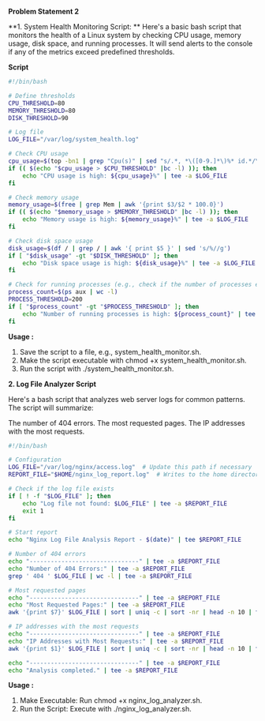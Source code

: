 **Problem Statement 2**

**1. System Health Monitoring Script: **
Here's a basic bash script that monitors the health of a Linux system by checking CPU usage, memory usage, disk space, and running processes. It will send alerts to the console if any of the metrics exceed predefined thresholds.

**Script**

```bash
#!/bin/bash

# Define thresholds
CPU_THRESHOLD=80
MEMORY_THRESHOLD=80
DISK_THRESHOLD=90

# Log file
LOG_FILE="/var/log/system_health.log"

# Check CPU usage
cpu_usage=$(top -bn1 | grep "Cpu(s)" | sed "s/.*, *\([0-9.]*\)%* id.*/\1/" | awk '{print 100 - $1}')
if (( $(echo "$cpu_usage > $CPU_THRESHOLD" |bc -l) )); then
    echo "CPU usage is high: ${cpu_usage}%" | tee -a $LOG_FILE
fi

# Check memory usage
memory_usage=$(free | grep Mem | awk '{print $3/$2 * 100.0}')
if (( $(echo "$memory_usage > $MEMORY_THRESHOLD" |bc -l) )); then
    echo "Memory usage is high: ${memory_usage}%" | tee -a $LOG_FILE
fi

# Check disk space usage
disk_usage=$(df / | grep / | awk '{ print $5 }' | sed 's/%//g')
if [ "$disk_usage" -gt "$DISK_THRESHOLD" ]; then
    echo "Disk space usage is high: ${disk_usage}%" | tee -a $LOG_FILE
fi

# Check for running processes (e.g., check if the number of processes exceeds a threshold)
process_count=$(ps aux | wc -l)
PROCESS_THRESHOLD=200
if [ "$process_count" -gt "$PROCESS_THRESHOLD" ]; then
    echo "Number of running processes is high: ${process_count}" | tee -a $LOG_FILE
fi

```
**Usage :**
1. Save the script to a file, e.g., system_health_monitor.sh.
2. Make the script executable with chmod +x system_health_monitor.sh.
3. Run the script with ./system_health_monitor.sh.

**2. Log File Analyzer Script**

Here's a bash script that analyzes web server logs for common patterns. The script will summarize:

The number of 404 errors.
The most requested pages.
The IP addresses with the most requests.

```bash
#!/bin/bash

# Configuration
LOG_FILE="/var/log/nginx/access.log"  # Update this path if necessary
REPORT_FILE="$HOME/nginx_log_report.log"  # Writes to the home directory

# Check if the log file exists
if [ ! -f "$LOG_FILE" ]; then
    echo "Log file not found: $LOG_FILE" | tee -a $REPORT_FILE
    exit 1
fi

# Start report
echo "Nginx Log File Analysis Report - $(date)" | tee $REPORT_FILE

# Number of 404 errors
echo "-------------------------------" | tee -a $REPORT_FILE
echo "Number of 404 Errors:" | tee -a $REPORT_FILE
grep ' 404 ' $LOG_FILE | wc -l | tee -a $REPORT_FILE

# Most requested pages
echo "-------------------------------" | tee -a $REPORT_FILE
echo "Most Requested Pages:" | tee -a $REPORT_FILE
awk '{print $7}' $LOG_FILE | sort | uniq -c | sort -nr | head -n 10 | tee -a $REPORT_FILE

# IP addresses with the most requests
echo "-------------------------------" | tee -a $REPORT_FILE
echo "IP Addresses with Most Requests:" | tee -a $REPORT_FILE
awk '{print $1}' $LOG_FILE | sort | uniq -c | sort -nr | head -n 10 | tee -a $REPORT_FILE

echo "-------------------------------" | tee -a $REPORT_FILE
echo "Analysis completed." | tee -a $REPORT_FILE
```
**Usage :**
1. Make Executable: Run chmod +x nginx_log_analyzer.sh.
2. Run the Script: Execute with ./nginx_log_analyzer.sh.
